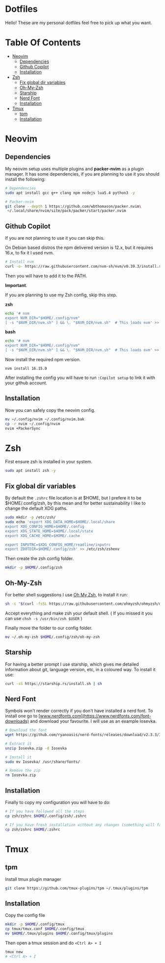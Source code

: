 # Dotfiles
Hello! These are my personal dotfiles feel free to pick up what you want.

# Table Of Contents

- [Neovim](#neovim)
  * [Dependencies](#dependencies)
  * [Github Copilot](#github-copilot)
  * [Installation](#installation)
- [Zsh](#zsh)
  * [Fix global dir variables](#fix-global-dir-variables)
  * [Oh-My-Zsh](#oh-my-zsh)
  * [Starship](#starship)
  * [Nerd Font](#nerd-font)
  * [Installation](#installation-1)
- [Tmux](#tmux)
  * [tpm](#tpm)
  * [Installation](#Installation-2)

# Neovim

## Dependencies

My neovim setup uses multiple plugins and **packer-nvim** as a plugin manager. It has some dependencies, if you are planning to use it you should install the following:

```bash
# Dependencies
sudo apt install gcc g++ clang npm nodejs lua5.4 python3 -y

# Packer-nvim
git clone --depth 1 https://github.com/wbthomason/packer.nvim\
 ~/.local/share/nvim/site/pack/packer/start/packer.nvim
```

## Github Copilot
If you are not planning to use it you can skip this.

On Debian based distros the npm delivered version is 12.x, but it requires 16.x, to fix it I used nvm.

```bash
# Install nvm
curl -o- https://raw.githubusercontent.com/nvm-sh/nvm/v0.39.3/install.sh | bash
```

Then you will have to add it to the PATH. 

**Important**.

If you are planning to use my Zsh config, skip this step.

**zsh**
```bash
echo '# nvm
export NVM_DIR="$HOME/.config/nvm"
[ -s "$NVM_DIR/nvm.sh" ] && \. "$NVM_DIR/nvm.sh"  # This loads nvm' >> $ZDOTDIR/.zshrc
```

**bash**
```bash
echo '# nvm
export NVM_DIR="$HOME/.config/nvm"
[ -s "$NVM_DIR/nvm.sh" ] && \. "$NVM_DIR/nvm.sh"  # This loads nvm' >> $HOME/.bashrc
```

Now install the required npm version.

```
nvm install 16.15.0
```

After installing the config you will have to run `:Copilot setup` to link it with your github account.

## Installation

Now you can safely copy the neovim config.

```bash
mv ~/.config/nvim ~/.config/nvim.bak
cp -r nvim ~/.config/nvim
nvim +PackerSync
```

# Zsh

First ensure zsh is installed in your system.

```bash
sudo apt install zsh -y
```

## Fix global dir variables
By default the `.zshrc` file location is at $HOME, but I prefere it to be $HOME/.config/zsh, by this mean and for better sustainability I like to change the default XDG paths.

```bash
sudo mkdir -p /etc/zsh/
sudo echo 'export XDG_DATA_HOME=$HOME/.local/share
export XDG_CONFIG_HOME=$HOME/.config
export XDG_STATE_HOME=$HOME/.local/state
export XDG_CACHE_HOME=$HOME/.cache

export INPUTRC=$XDG_CONFIG_HOME/readline/inputrc
export ZDOTDIR=$HOME/.config/zsh' >> /etc/zsh/zshenv
```

Then create the zsh config folder.

```bash
mkdir -p $HOME/.config/zsh
```

## Oh-My-Zsh
For better shell suggestions I use [Oh My Zsh](https://ohmyz.sh/), to install it run:

```bash
sh -c "$(curl -fsSL https://raw.githubusercontent.com/ohmyzsh/ohmyzsh/master/tools/install.sh)"
```

Accept everything and make zsh your default shell. ( If you missed it you can use `chsh -s /usr/bin/zsh $USER` )

Finally move the folder to our config folder.

```bash
mv ~/.oh-my-zsh $HOME/.config/zsh/oh-my-zsh
```

## Starship
For having a better prompt I use starship, which gives me detailed information about git, language version, etc, in a coloured way. To install it use:

```bash
curl -sS https://starship.rs/install.sh | sh
```

## Nerd Font
Symbols won't render correctly if you don't have installed a nerd font. To install one go to [www.nerdfonts.com](https://www.nerdfonts.com/font-downloads) and download your favourite. I will use as an example Iosevka.

```bash
# Download the font
wget https://github.com/ryanoasis/nerd-fonts/releases/download/v2.3.3/Iosevka.zip

# Extract it
unzip Iosevka.zip -d Iosevka

# Install it
sudo mv Iosevka/ /usr/share/fonts/

# Remove the zip
rm Iosevka.zip
```

## Installation

Finally to copy my configuration you will have to do:

```bash
# If you have followed all the steps
cp zsh/zshrc $HOME/.config/zsh/.zshrc

# If you have fresh installation without any changes (something will fail)
cp zsh/zshrc $HOME/.zshrc
```

# Tmux

## tpm
Install tmux plugin manager

```bash
git clone https://github.com/tmux-plugins/tpm ~/.tmux/plugins/tpm
```

## Installation

Copy the config file

```bash
mkdir -p $HOME/.config/tmux
cp tmux/tmux.conf $HOME/.config/tmux
mv $HOME/.tmux/plugins $HOME/.config/tmux/plugins
```

Then open a tmux session and do `<Ctrl A> + I`

```bash
tmux new
# <Ctrl A> + I
```
